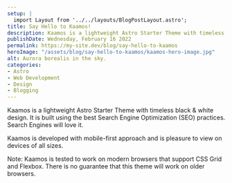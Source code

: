 ```yaml
---
setup: |
  import Layout from '../../layouts/BlogPostLayout.astro';
title: Say Hello to Kaamos!
description: Kaamos is a lightweight Astro Starter Theme with timeless black & white design. It is built using the best Search Engine Optimization (SEO) practices. Search Engines will love it.
publishDate: Wednesday, February 16 2022
permalink: https://my-site.dev/blog/say-hello-to-kaamos
heroImage: "/assets/blog/say-hello-to-kaamos/kaamos-hero-image.jpg"
alt: Aurora borealis in the sky.
categories:
- Astro
- Web Development
- Design
- Blogging
---
```

Kaamos is a lightweight Astro Starter Theme with timeless black & white design. It is built using the best Search Engine Optimization (SEO) practices. Search Engines will love it.

Kaamos is developed with mobile-first approach and is pleasure to view on devices of all sizes.

Note: Kaamos is tested to work on modern browsers that support CSS Grid and Flexbox. There is no guarantee that this theme will work on older browsers.